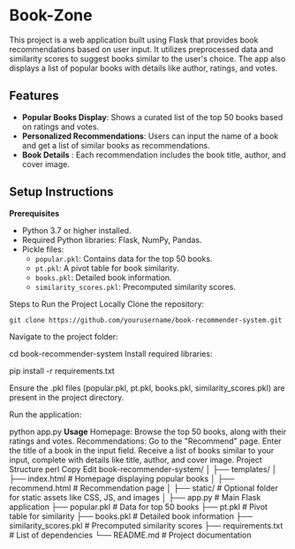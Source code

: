 # Book-Zone
This project is a web application built using Flask that provides book recommendations based on user input. It utilizes preprocessed data and similarity scores to suggest books similar to the user's choice. The app also displays a list of popular books with details like author, ratings, and votes.

## Features
- **Popular Books Display**: Shows a curated list of the top 50 books based on ratings and votes.  
- **Personalized Recommendations**: Users can input the name of a book and get a list of similar books as recommendations.  
- **Book Details** : Each recommendation includes the book title, author, and cover image.  

## Setup Instructions
**Prerequisites**  
- Python 3.7 or higher installed.  
- Required Python libraries: Flask, NumPy, Pandas.  
- Pickle files:  
    - `popular.pkl`: Contains data for the top 50 books.  
    - `pt.pkl`: A pivot table for book similarity.  
    - `books.pkl`: Detailed book information.  
    - `similarity_scores.pkl`: Precomputed similarity scores.

Steps to Run the Project Locally
Clone the repository:
```
git clone https://github.com/yourusername/book-recommender-system.git
```
Navigate to the project folder:

cd book-recommender-system
Install required libraries:

pip install -r requirements.txt

Ensure the .pkl files (popular.pkl, pt.pkl, books.pkl, similarity_scores.pkl) are present in the project directory.

Run the application:

python app.py
**Usage**
Homepage:
Browse the top 50 books, along with their ratings and votes.
Recommendations:
Go to the "Recommend" page.
Enter the title of a book in the input field.
Receive a list of books similar to your input, complete with details like title, author, and cover image.
Project Structure
perl
Copy
Edit
book-recommender-system/
│
├── templates/
│   ├── index.html           # Homepage displaying popular books
│   ├── recommend.html       # Recommendation page
│
├── static/                  # Optional folder for static assets like CSS, JS, and images
│
├── app.py                   # Main Flask application
├── popular.pkl              # Data for top 50 books
├── pt.pkl                   # Pivot table for similarity
├── books.pkl                # Detailed book information
├── similarity_scores.pkl    # Precomputed similarity scores
├── requirements.txt         # List of dependencies
└── README.md                # Project documentation